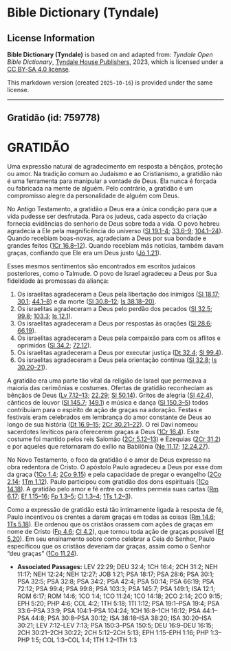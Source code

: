 # Bible Dictionary (Tyndale)

## License Information

**Bible Dictionary (Tyndale)** is based on and adapted from: _Tyndale Open Bible Dictionary_, [Tyndale House Publishers](https://tyndaleopenresources.com/), 2023, which is licensed under a [CC BY-SA 4.0 license](https://creativecommons.org/licenses/by-sa/4.0/legalcode.en).

This markdown version (created `2025-10-16`) is provided under the same license.



--------------------------------

## Gratidão (id: 759778)

GRATIDÃO
========

Uma expressão natural de agradecimento em resposta a bênçãos, proteção ou amor. Na tradição comum ao Judaísmo e ao Cristianismo, a gratidão não é uma ferramenta para manipular a vontade de Deus. Ela nunca é forçada ou fabricada na mente de alguém. Pelo contrário, a gratidão é um compromisso alegre da personalidade de alguém com Deus.

No Antigo Testamento, a gratidão a Deus era a única condição para que a vida pudesse ser desfrutada. Para os judeus, cada aspecto da criação fornecia evidências do senhorio de Deus sobre toda a vida. O povo hebreu agradecia a Ele pela magnificência do universo ([Sl 19\.1–4](https://ref.ly/Ps19:1-Ps19:4); [33\.6–9](https://ref.ly/Ps33:6-Ps33:9); [104\.1–24](https://ref.ly/Ps104:1-Ps104:24)). Quando recebiam boas\-novas, agradeciam a Deus por sua bondade e grandes feitos ([1Cr 16\.8–12](https://ref.ly/1Chr16:8-1Chr16:12)). Quando recebiam más notícias, também davam graças, confiando que Ele era um Deus justo ([Jó 1\.21](https://ref.ly/Job1:21)).

Esses mesmos sentimentos são encontrados em escritos judaicos posteriores, como o Talmude. O povo de Israel agradeceu a Deus por Sua fidelidade às promessas da aliança:

1. Os israelitas agradeceram a Deus pela libertação dos inimigos ([Sl 18\.17](https://ref.ly/Ps18:17); [30\.1](https://ref.ly/Ps30:1); [44\.1–8](https://ref.ly/Ps44:1-Ps44:8)) e da morte ([Sl 30\.8–12](https://ref.ly/Ps30:8-Ps30:12); [Is 38\.18–20\)](https://ref.ly/Isa38:18-Isa38:20).
2. Os israelitas agradeceram a Deus pelo perdão dos pecados ([Sl 32\.5](https://ref.ly/Ps32:5); [99\.8](https://ref.ly/Ps99:8); [103\.3](https://ref.ly/Ps103:3); [Is 12\.1](https://ref.ly/Isa12:1)).
3. Os israelitas agradeceram a Deus por respostas às orações ([Sl 28\.6](https://ref.ly/Ps28:6); [66\.19](https://ref.ly/Ps66:19)).
4. Os israelitas agradeceram a Deus pela compaixão para com os aflitos e oprimidos ([Sl 34\.2](https://ref.ly/Ps34:2); [72\.12](https://ref.ly/Ps72:12)).
5. Os israelitas agradeceram a Deus por executar justiça ([Dt 32\.4](https://ref.ly/Deut32:4); [Sl 99\.4](https://ref.ly/Ps99:4)).
6. Os israelitas agradeceram a Deus pela orientação contínua ([Sl 32\.8](https://ref.ly/Ps32:8); [Is 30\.20–21](https://ref.ly/Isa30:20-Isa30:21)).

A gratidão era uma parte tão vital da religião de Israel que permeava a maioria das cerimônias e costumes. Ofertas de gratidão reconheciam as bênçãos de Deus ([Lv 7\.12–13](https://ref.ly/Lev7:12-Lev7:13); [22\.29](https://ref.ly/Lev22:29); [Sl 50\.14](https://ref.ly/Ps50:14)). Gritos de alegria ([Sl 42\.4](https://ref.ly/Ps42:4)), cânticos de louvor ([Sl 145\.7](https://ref.ly/Ps145:7); [149\.1](https://ref.ly/Ps149:1)) e música e dança ([Sl 150\.3–5](https://ref.ly/Ps150:3-Ps150:5)) todos contribuíam para o espírito de ação de graças na adoração. Festas e festivais eram celebrados em lembrança do amor constante de Deus ao longo de sua história ([Dt 16\.9–15](https://ref.ly/Deut16:9-Deut16:15); [2Cr 30\.21–22](https://ref.ly/2Chr30:21-2Chr30:22)). O rei Davi nomeou sacerdotes levíticos para oferecerem graças a Deus ([1Cr 16\.4](https://ref.ly/1Chr16:4)). Este costume foi mantido pelos reis Salomão ([2Cr 5\.12–13](https://ref.ly/2Chr5:12-2Chr5:13)) e Ezequias ([2Cr 31\.2](https://ref.ly/2Chr31:2)) e por aqueles que retornaram do exílio na Babilônia ([Ne 11\.17](https://ref.ly/Neh11:17); [12\.24,27](https://ref.ly/Neh12:24,Neh12:27)).

No Novo Testamento, o foco da gratidão é o amor de Deus expresso na obra redentora de Cristo. O apóstolo Paulo agradeceu a Deus por esse dom da graça ([1Co 1\.4](https://ref.ly/1Cor1:4); [2Co 9\.15](https://ref.ly/2Cor9:15)) e pela capacidade de pregar o evangelho ([2Co 2\.14](https://ref.ly/2Cor2:14); [1Tm 1\.12](https://ref.ly/1Tim1:12)). Paulo participou com gratidão dos dons espirituais ([1Co 14\.18](https://ref.ly/1Cor14:18)). A gratidão pelo amor e fé entre os crentes permeia suas cartas ([Rm 6\.17](https://ref.ly/Rom6:17); [Ef 1\.15–16](https://ref.ly/Eph1:15-Eph1:16); [Fp 1\.3–5](https://ref.ly/Phil1:3-Phil1:5); [Cl 1\.3–4](https://ref.ly/Col1:3-Col1:4); [1Ts 1\.2–3](https://ref.ly/1Thess1:2-1Thess1:3)).

Como a expressão de gratidão está tão intimamente ligada à resposta de fé, Paulo incentivou os crentes a darem graças em todas as coisas ([Rm 14\.6](https://ref.ly/Rom14:6); [1Ts 5\.18](https://ref.ly/1Thess5:18)). Ele ordenou que os cristãos orassem com ações de graças em nome de Cristo ([Fp 4\.6](https://ref.ly/Phil4:6); [Cl 4\.2](https://ref.ly/Col4:2)), que tornou toda ação de graças possível ([Ef 5\.20](https://ref.ly/Eph5:20)). Em seu ensinamento sobre como celebrar a Ceia do Senhor, Paulo especificou que os cristãos deveriam dar graças, assim como o Senhor “deu graças” ([1Co 11\.24](https://ref.ly/1Cor11:24)).

* **Associated Passages:** LEV 22:29; DEU 32:4; 1CH 16:4; 2CH 31:2; NEH 11:17; NEH 12:24; NEH 12:27; JOB 1:21; PSA 18:17; PSA 28:6; PSA 30:1; PSA 32:5; PSA 32:8; PSA 34:2; PSA 42:4; PSA 50:14; PSA 66:19; PSA 72:12; PSA 99:4; PSA 99:8; PSA 103:3; PSA 145:7; PSA 149:1; ISA 12:1; ROM 6:17; ROM 14:6; 1CO 1:4; 1CO 11:24; 1CO 14:18; 2CO 2:14; 2CO 9:15; EPH 5:20; PHP 4:6; COL 4:2; 1TH 5:18; 1TI 1:12; PSA 19:1–PSA 19:4; PSA 33:6–PSA 33:9; PSA 104:1–PSA 104:24; 1CH 16:8–1CH 16:12; PSA 44:1–PSA 44:8; PSA 30:8–PSA 30:12; ISA 38:18–ISA 38:20; ISA 30:20–ISA 30:21; LEV 7:12–LEV 7:13; PSA 150:3–PSA 150:5; DEU 16:9–DEU 16:15; 2CH 30:21–2CH 30:22; 2CH 5:12–2CH 5:13; EPH 1:15–EPH 1:16; PHP 1:3–PHP 1:5; COL 1:3–COL 1:4; 1TH 1:2–1TH 1:3

